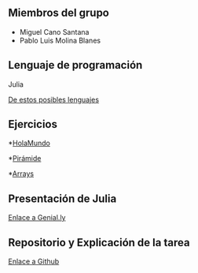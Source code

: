 ## Miembros del grupo

* Miguel Cano Santana
* Pablo Luis Molina Blanes

## Lenguaje de programación

Julia

[De estos posibles lenguajes](https://github.com/miguelcanosantana/aprende-un-lenguaje-en-un-dia/blob/master/lenguajes_de_programacion.pdf)

## Ejercicios

*[HolaMundo](https://github.com/miguelcanosantana/aprende-un-lenguaje-en-un-dia/blob/master/JL/HolaMundo.jl)

*[Pirámide](https://github.com/miguelcanosantana/aprende-un-lenguaje-en-un-dia/blob/master/JL/Piramide.jl)

*[Arrays](https://github.com/miguelcanosantana/aprende-un-lenguaje-en-un-dia/blob/master/JL/Arrays.jl)


## Presentación de Julia
[Enlace a Genial.ly](https://view.genial.ly/5dca6d9ba502df0f78ab1c3b/presentation-julia)

## Repositorio y Explicación de la tarea
[Enlace a Github ](https://github.com/LuisJoseSanchez/aprende-un-lenguaje-en-un-dia)

